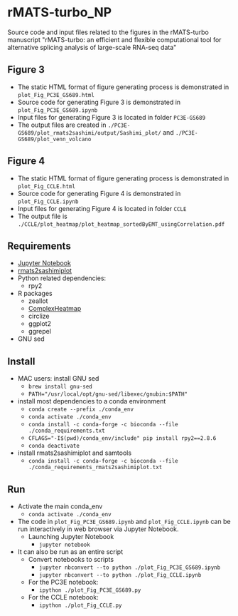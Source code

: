 # rMATS-turbo_NP
Source code and input files related to the figures in the rMATS-turbo manuscript "rMATS-turbo: an efficient and flexible computational tool for alternative splicing analysis of large-scale RNA-seq data"

## Figure 3
  - The static HTML format of figure generating process is demonstrated in `plot_Fig_PC3E_GS689.html`
  - Source code for generating Figure 3 is demonstrated in `plot_Fig_PC3E_GS689.ipynb`
  - Input files for generating Figure 3 is located in folder `PC3E-GS689`
  - The output files are created in `./PC3E-GS689/plot_rmats2sashimi/output/Sashimi_plot/` and `./PC3E-GS689/plot_venn_volcano`
## Figure 4
  - The static HTML format of figure generating process is demonstrated in `plot_Fig_CCLE.html`
  - Source code for generating Figure 4 is demonstrated in `plot_Fig_CCLE.ipynb`
  - Input files for generating Figure 4 is located in folder `CCLE`
  - The output file is `./CCLE/plot_heatmap/plot_heatmap_sortedByEMT_usingCorrelation.pdf`

## Requirements
  - [Jupyter Notebook](https://jupyter.org/)
  - [rmats2sashimiplot](https://github.com/Xinglab/rmats2sashimiplot)
  - Python related dependencies:
    - rpy2
  - R packages
    - zeallot
    - [ComplexHeatmap](https://www.bioconductor.org/packages/release/bioc/html/ComplexHeatmap.html)
    - circlize
    - ggplot2
    - ggrepel
  - GNU sed

## Install
* MAC users: install GNU sed
  + `brew install gnu-sed`
  + `PATH="/usr/local/opt/gnu-sed/libexec/gnubin:$PATH"`
* install most dependencies to a conda environment
  + `conda create --prefix ./conda_env`
  + `conda activate ./conda_env`
  + `conda install -c conda-forge -c bioconda --file ./conda_requirements.txt`
  + `CFLAGS="-I$(pwd)/conda_env/include" pip install rpy2==2.8.6`
  + `conda deactivate`
* install rmats2sashimiplot and samtools
  + `conda install -c conda-forge -c bioconda --file ./conda_requirements_rmats2sashimiplot.txt`

## Run
* Activate the main conda_env
  - `conda activate ./conda_env`
* The code in `plot_Fig_PC3E_GS689.ipynb` and `plot_Fig_CCLE.ipynb` can be run interactively in web browser via Jupyter Notebook.
  - Launching Jupyter Notebook
    + `jupyter notebook`
* It can also be run as an entire script
  - Convert notebooks to scripts
    + `jupyter nbconvert --to python ./plot_Fig_PC3E_GS689.ipynb`
    + `jupyter nbconvert --to python ./plot_Fig_CCLE.ipynb`
  - For the PC3E notebook:
    + `ipython ./plot_Fig_PC3E_GS689.py`
  - For the CCLE notebook:
    + `ipython ./plot_Fig_CCLE.py`
